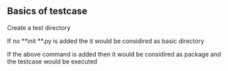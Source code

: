 ## Basics of testcase

Create a test directory

If no **init **.py is added the it would be considired as basic directory

If the above command is added then it would be considired as package and the testcase would be executed
